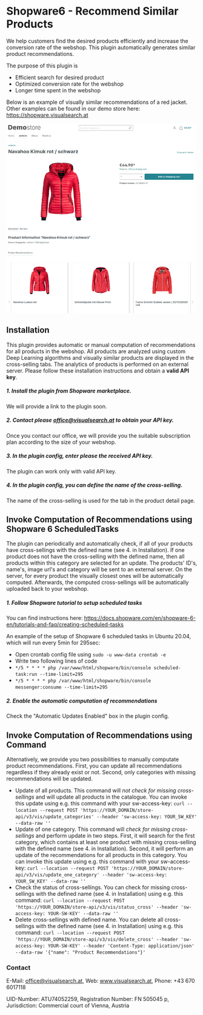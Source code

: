 # Shopware6 - Recommend Similar Products
We help customers find the desired products efficiently and increase the conversion rate of the webshop. This plugin automatically generates similar product recommendations.

The purpose of this plugin is
* Efficient search for desired product
* Optimized conversion rate for the webshop
* Longer time spent in the webshop

Below is an example of visually similar recommendations of a red jacket. Other examples can be found in our demo store here: https://shopware.visualsearch.at

<img src="/demostore-jacket.jpg" alt="drawing" width="500px"/>

## Installation

This plugin provides automatic or manual computation of recommendations for all products in the webshop. All products are analyzed using custom Deep Learning algorithms and visually similar products are displayed in the cross-selling tabs. The analytics of products is performed on an external server. Please follow these installation instructions and obtain a **valid API key**.

##### 1. Install the plugin from Shopware marketplace.
We will provide a link to the plugin soon.
##### 2. Contact please office@visualsearch.at to obtain your API key.
Once you contact our office, we will provide you the suitable subscription plan according to the size of your webshop.
##### 3. In the plugin config, enter please the received API key.
The plugin can work only with valid API key.
##### 4. In the plugin config, you can define the name of the cross-selling.
The name of the cross-selling is used for the tab in the product detail page.

## Invoke Computation of Recommendations using Shopware 6 ScheduledTasks

The plugin can periodically and automatically check, if all of your products have cross-sellings with the defined name (see 4. in Installation). If one product does not have the cross-selling with the defined name, then all products within this category are selected for an update. The products' ID's, name's, image url's and category will be sent to an external server. On the server, for every product the visually closest ones will be automatically computed. Afterwards, the computed cross-sellings will be automatically uploaded back to your webshop.

##### 1. Follow Shopware tutorial to setup scheduled tasks
You can find instructions here: https://docs.shopware.com/en/shopware-6-en/tutorials-and-faq/creating-scheduled-tasks

An example of the setup of Shopware 6 scheduled tasks in Ubuntu 20.04, which will run every 5min for 295sec:
* Open crontab config file using `sudo -u www-data crontab -e`
* Write two following lines of code
* `*/5 * * * * php /var/www/html/shopware/bin/console scheduled-task:run --time-limit=295`
* `*/5 * * * * php /var/www/html/shopware/bin/console messenger:consume --time-limit=295`

##### 2. Enable the automatic computation of recommendations
Check the "Automatic Updates Enabled" box in the plugin config.

## Invoke Computation of Recommendations using Command

Alternatively, we provide you two possibilities to manually computate product recommendations. First, you can update all recommendations regardless if they already exist or not. Second, only categories with missing recommendations will be updated.

* Update of all products. This command will *not check for missing cross-sellings* and will update all products in the catalogue. You can invoke this update using e.g. this command with your sw-access-key: `curl --location --request POST 'https://YOUR_DOMAIN/store-api/v3/vis/update_categories' --header 'sw-access-key: YOUR_SW_KEY' --data-raw ''`
* Update of one category. This command will *check for missing cross-sellings* and perform update in two steps. First, it will search for the first category, which contains at least one product with missing cross-selling with the defined name (see 4. in Installation). Second, it will perform an update of the recommendations for all products in this category. You can invoke this update using e.g. this command with your sw-access-key: `curl --location --request POST 'https://YOUR_DOMAIN/store-api/v3/vis/update_one_category' --header 'sw-access-key: YOUR_SW_KEY' --data-raw ''`
* Check the status of cross-sellings. You can check for missing cross-sellings with the defined name (see 4. in Installation) using e.g. this command: `curl --location --request POST 'https://YOUR_DOMAIN/store-api/v3/vis/status_cross' --header 'sw-access-key: YOUR-SW-KEY' --data-raw ''`
* Delete cross-sellings with defined name. You can delete all cross-sellings with the defined name (see 4. in Installation) using e.g. this command: `curl --location --request POST 'https://YOUR_DOMAIN/store-api/v3/vis/delete_cross' --header 'sw-access-key: YOUR-SW-KEY' --header 'Content-Type: application/json' --data-raw '{"name": "Product Recommendations"}'`

### Contact
E-Mail: office@visualsearch.at, Web: www.visualsearch.at, Phone: +43 670 6017118

UID-Number: ATU74052259, Registration Number: FN 505045 p, Jurisdiction: Commercial court of Vienna, Austria
